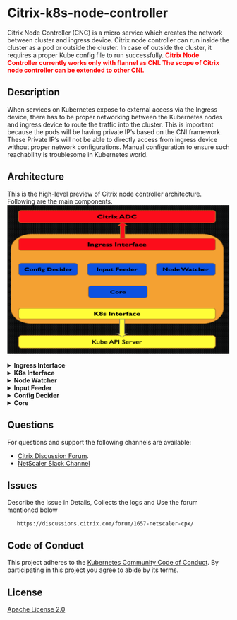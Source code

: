 # **Citrix-k8s-node-controller**
Citrix Node Controller (CNC) is a micro service which creates the network between cluster and ingress device.  Citrix node controller can run inside the cluster as a pod or outside the cluster. In case of outside the cluster, it requires a proper Kube config file to run successfully. <span style="color:red">**Citrix Node Controller currently works only with flannel as CNI. The scope of Citrix node controller can be extended to other CNI.**</span>

## **Description**
When services on Kubernetes expose to external access via the Ingress device, there has to be proper networking between the Kubernetes nodes and ingress device to route the traffic into the cluster.   This is important because the pods will be having private IP’s based on the CNI framework.  These Private IP’s will not be able to directly access from ingress device without proper network configurations. Manual configuration to ensure such reachability is troublesome in Kubernetes world.

## **Architecture**
This is the high-level preview of Citrix node controller architecture. Following are the main components.	
![](./images/CitrixControllerArchitecture.png)
       <details>
       <summary>**Ingress Interface**</summary>
	Ingress Interface is responsible for interacting with Citrix ADC via nitro rest API. It maintains the nitro session and invokes it when required. 
       </details>
       <details>
       <summary>**K8s Interface**</summary>
	This module interacts with Kube API server via K8s Go Client. It ensures the availability of client and maintains a healthy client session.
       </details>
       <details>
       <summary>**Node Watcher**</summary>
	The node watcher unit is used to watch the node events via K8s Interface. It responds to the node events such as node addition, deletion or modification with its call back functions.
       </details>
       <details>
       <summary>**Input Feeder**</summary>
	It provides inputs to the config decider. Some of the inputs are auto detect and the rest are taken from the CNC deployment yaml. 
       </details>
       <details>
       <summary>**Config Decider**</summary>
	This segment takes inputs from both the node watcher and the input feeder and decides the best network automation required between cluster and NetScaler.
       </details>
       <details>
       <summary>**Core**</summary>
	The core module interacts with node watcher and updates the corresponding config engine.  It is responsible for starting the best config engine for the corresponding cluster.
       </details>

## **Questions**
For questions and support the following channels are available:
* [Citrix Discussion Forum](https://discussions.citrix.com/forum/1657-netscaler-cpx/). 
* [NetScaler Slack Channel](https://citrixadccloudnative.slack.com/)

## **Issues**
Describe the Issue in Details, Collects the logs and  Use the forum mentioned below
```
   https://discussions.citrix.com/forum/1657-netscaler-cpx/
```

## **Code of Conduct**
This project adheres to the [Kubernetes Community Code of Conduct](https://github.com/kubernetes/community/blob/master/code-of-conduct.md). By participating in this project you agree to abide by its terms.

## **License**
[Apache License 2.0](./license/LICENSE)
